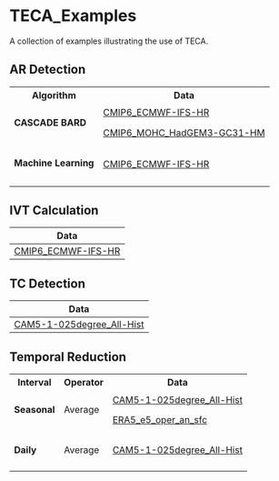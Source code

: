 # TECA_Examples
A collection of examples illustrating the use of TECA.

## AR Detection

<table>
  <tr><th>Algorithm</th><th>Data</th></tr>
  <tr>
  <td rowspan="2"> <h4>CASCADE BARD<h4> </td>
  <td> <a href="AR-Detection/CASCADE_BARD/CMIP6_ECMWF-IFS-HR/README.md">CMIP6_ECMWF-IFS-HR</a></td>
  </tr>
  <tr>
  <td> <a href="AR-Detection/CASCADE_BARD/CMIP6_MOHC_HadGEM3-GC31-HM/README.md">CMIP6_MOHC_HadGEM3-GC31-HM</a> </td>
  </tr>
  
  <tr>
  <td rowspan="1"> <h4>Machine Learning<h5> </h4>
  <td> <a href="AR-Detection/Machine-Learning/CMIP6_ECMWF-IFS-HR/README.md"> CMIP6_ECMWF-IFS-HR </a></td>
  </tr>
</table>

## IVT Calculation
| Data      |
| --------- |
| [CMIP6_ECMWF-IFS-HR](IVT-Calculation/CMIP6_ECMWF-IFS-HR/README.md) |

## TC Detection
| Data      |
| --------- |
| [CAM5-1-025degree_All-Hist](TC-Detection/CAM5-1-025degree_All-Hist/README.md) |

## Temporal Reduction
<table>
  <tr><th>Interval</th><th>Operator</th><th>Data</th></tr>
  <tr>
  <td rowspan="2"> <h4>Seasonal<h4> </td> <td rowspan="2"> Average </td>
  <td> <a href="Temporal-Reduction/Seasonal-Average/CAM5-1-025degree_All-Hist/README.md">CAM5-1-025degree_All-Hist</a></td>
  </tr>
  <tr> <td> <a href="Temporal-Reduction/Seasonal-Average/ERA5_e5_oper_an_sfc/README.md">ERA5_e5_oper_an_sfc</a></td>
  <tr>
  <td rowspan="1"> <h4>Daily<h4> </td> <td> Average </td>
  <td> <a href="Temporal-Reduction/Daily-Average/CAM5-1-025degree_All-Hist/README.md">CAM5-1-025degree_All-Hist</a></td>
  </tr>
</table>
